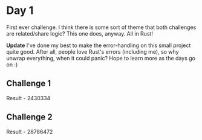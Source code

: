# Day 1

First ever challenge. I think there is some sort of theme that both challenges are related/share logic?
This one does, anyway. All in Rust!

**Update**
I've done my best to make the error-handling on this small project quite good. After all, people love Rust's errors (including me), so
why unwrap everything, when it could panic?
Hope to learn more as the days go on :)

## Challenge 1
Result - 2430334

## Challenge 2
Result - 28786472
